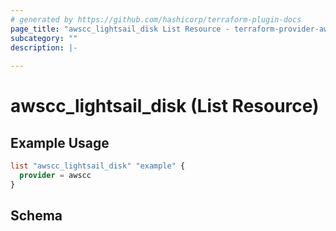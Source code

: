 ```yaml
---
# generated by https://github.com/hashicorp/terraform-plugin-docs
page_title: "awscc_lightsail_disk List Resource - terraform-provider-awscc"
subcategory: ""
description: |-
  
---
```


# awscc_lightsail_disk (List Resource)



## Example Usage

```terraform
list "awscc_lightsail_disk" "example" {
  provider = awscc
}
```

<!-- schema generated by tfplugindocs -->
## Schema
